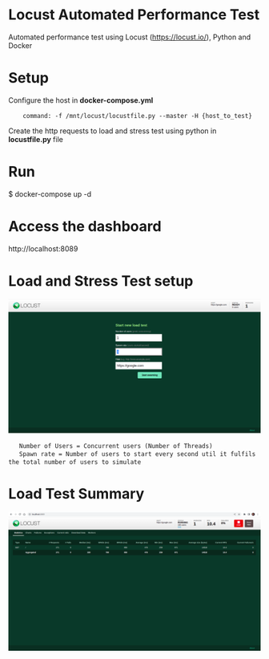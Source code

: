 # Locust Automated Performance Test
Automated performance test using Locust (https://locust.io/), Python and Docker


# Setup

Configure the host in **docker-compose.yml**

```
    command: -f /mnt/locust/locustfile.py --master -H {host_to_test}
```
Create the http requests to load and stress test using python in **locustfile.py** file


# Run 

$ docker-compose up -d


# Access the dashboard 

http://localhost:8089 

# Load and Stress Test setup

![Load and Stress Test Setup](/assets/images/locust-setup-load-test.png)


```
   Number of Users = Concurrent users (Number of Threads)
   Spawn rate = Number of users to start every second util it fulfils the total number of users to simulate
```

# Load Test Summary

![Load Test Summary](/assets/images/locust-load-test-summary.png)



